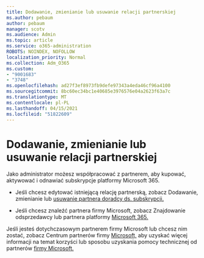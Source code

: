 ```yaml
---
title: Dodawanie, zmienianie lub usuwanie relacji partnerskiej
ms.author: pebaum
author: pebaum
manager: scotv
ms.audience: Admin
ms.topic: article
ms.service: o365-administration
ROBOTS: NOINDEX, NOFOLLOW
localization_priority: Normal
ms.collection: Adm_O365
ms.custom:
- "9001683"
- "3748"
ms.openlocfilehash: ad27f3ef8973fb9defe97343a4eda46cf96a4100
ms.sourcegitcommit: 8bc60ec34bc1e40685e3976576e04a2623f63a7c
ms.translationtype: MT
ms.contentlocale: pl-PL
ms.lasthandoff: 04/15/2021
ms.locfileid: "51822609"
---
```

# <a name="add-change-or-remove-a-partner-relationship"></a>Dodawanie, zmienianie lub usuwanie relacji partnerskiej

Jako administrator możesz współpracować z partnerem, aby kupować, aktywować i odnawiać subskrypcje platformy Microsoft 365. 

- Jeśli chcesz edytować istniejącą relację partnerską, zobacz Dodawanie, zmienianie lub [usuwanie partnera doradcy ds. subskrypcji.](https://docs.microsoft.com/microsoft-365/admin/misc/add-partner?view=o365-worldwide)

- Jeśli chcesz znaleźć partnera firmy Microsoft, zobacz Znajdowanie odsprzedawcy lub partnera platformy [Microsoft 365.](https://docs.microsoft.com/microsoft-365/admin/manage/find-your-partner-or-reseller?view=o365-worldwide)

Jeśli jesteś dotychczasowym partnerem firmy Microsoft lub chcesz nim zostać, zobacz Centrum partnerów firmy [Microsoft,](https://support.microsoft.com/help/4499930/partner-center-overview) aby uzyskać więcej informacji na temat korzyści lub sposobu uzyskania pomocy technicznej od partnerów [firmy Microsoft.](https://aka.ms/partnersupport)
